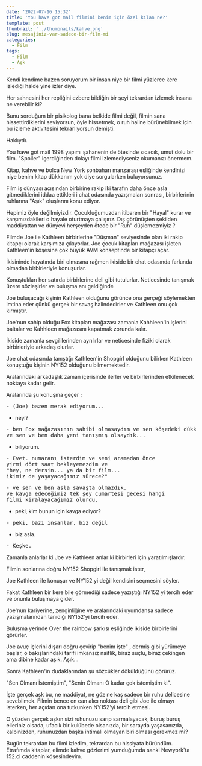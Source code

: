 ```yaml
---
date: '2022-07-16 15:32'
title: 'You have got mail filmini benim için özel kılan ne?'
template: post
thumbnail: '../thumbnails/kahve.png'
slug: mesajiniz-var-sadece-bir-film-mi
categories:
  - Film
tags:
  - Film
  - Aşk
---
```




Kendi kendime bazen soruyorum bir insan niye bir filmi yüzlerce kere izlediği halde yine izler diye.

Her sahnesini her repliğini ezbere bildiğin bir şeyi tekrardan izlemek insana ne verebilir ki?

Bunu sorduğum bir pisikolog bana belkide filmi değil, filmin sana hissettirdiklerini seviyorsun, öyle hissetmek, o ruh haline bürünebilmek için bu izleme aktivitesini tekrarlıyorsun demişti.

Haklıydı.


You have got mail 1998 yapımı şahanenin de ötesinde sıcacık, umut dolu bir film. "Spoiler" içerdiğinden dolayı filmi izlemediyseniz okumanızı önermem.


Kitap, kahve ve bolca New York sonbaharı manzarası eşliğinde kendinizi niye benim kitap dükkanım yok diye sorgularken buluyorsunuz.

Film iş dünyası açısından birbirine rakip iki tarafın daha önce asla gitmediklerini iddaa ettikleri i chat odasında yazışmaları sonrası,
birbirlerinin ruhlarına "Aşık" oluşlarını konu ediyor.

Hepimiz öyle değilmiyizdir. Çocukluğumuzdan itibaren bir "Hayal" kurar ve karşımızdakileri o hayale oturtmaya çalışırız.
Dış görünüşten şekilden maddiyattan ve dünyevi herşeyden ötede bir "Ruh" düşlemezmiyiz ?

Filmde Joe ile Kathleen birbirlerine "Düşman" seviyesinde olan iki rakip kitapçı olarak karşımıza çıkıyorlar.
Joe çocuk kitapları mağazası işleten Kathleen'in köşesine çok büyük AVM konseptinde bir kitapçı açar.

İkisininde hayatında biri olmasına rağmen ikiside bir chat odasında farkında olmadan birbirleriyle konuşurlar.

Konuştukları her satırda birbirlerine deli gibi tutulurlar. Neticesinde tanışmak üzere sözleşirler ve buluşma anı geldiğinde 

Joe buluşacağı kişinin Kathleen olduğunu görünce ona gerçeği söylemekten imtina eder çünkü gerçek bir savaş halindedirler ve Kathleen onu çok kırmıştır.

Joe'nun sahip olduğu Fox kitapları mağazası zamanla Kahhleen'in işlerini baltalar ve Kahhleen mağazasını kapatmak zorunda kalır.

İkiside zamanla sevgililerinden ayrılırlar ve neticesinde fiziki olarak birbirleriyle arkadaş olurlar.

Joe chat odasında tanıştığı Kathleen'in Shopgirl olduğunu bilirken Kathleen konuştuğu kişinin NY152 olduğunu bilmemektedir.

Aralarındaki arkadaşlık zaman içerisinde ilerler ve birbirlerinden etkilenecek noktaya kadar gelir.

Aralarında şu konuşma geçer ;

<pre>- (Joe) bazen merak ediyorum...</pre>
+ neyi?
<pre>- ben Fox mağazasının sahibi olmasaydım ve sen köşedeki dükkan'ın sahibi olmasaydın
ve sen ve ben daha yeni tanışmış olsaydık...</pre>
+ biliyorum.
<pre>- Evet. numaranı isterdim ve seni aramadan önce 
yirmi dört saat bekleyemezdim ve 
"hey, ne dersin... ya da bir film... 
ikimiz de yaşayacağımız sürece?"</pre>

<pre>- ve sen ve ben asla savaşta olmazdık. 
ve kavga edeceğimiz tek şey cumartesi gecesi hangi
filmi kiralayacağımız olurdu.</pre>

+ peki, kim bunun için kavga ediyor?
<pre>- peki, bazı insanlar. biz değil</pre>
+ biz asla.
<pre>- Keşke.</pre>


Zamanla anlarlar ki Joe ve Kathleen anlar ki birbirleri için yaratılmışlardır. 

Filmin sonlarına doğru NY152 Shopgirl ile tanışmak ister,

Joe Kathleen ile konuşur ve NY152 yi değil kendisini seçmesini söyler.

Fakat Kathleen bir kere bile görmediği sadece yazıştığı NY152 yi tercih eder ve onunla buluşmaya gider.

Joe'nun kariyerine, zenginliğine ve aralarındaki uyumdansa sadece yazışmalarından tanıdığı NY152'yi tercih eder.

Buluşma yerinde Over the rainbow şarkısı eşliğinde ikiside birbirlerini görürler.

Joe avuç içlerini dışarı doğru çevirip "benim işte" ,
dermiş gibi yürümeye başlar, 
o bakışlarındaki tarifi imkansız naiflik,
biraz suçlu,
biraz çekingen ama dibine kadar aşık. 
Aşık... 

Sonra Kathleen'in dudaklarından şu sözcükler döküldüğünü görürüz. 

"Sen Olmanı İstemiştim", 
"Senin Olmanı O kadar çok istemiştim ki".

İşte gerçek aşk bu, ne maddiyat, ne göz ne kaş sadece bir ruhu delicesine sevebilmek.
Filmin bence en can alıcı noktası deli gibi Joe ile olmayı isterken, 
her açıdan ona tutkunken NY152'yi tercih etmesi.

O yüzden gerçek aşkın sizi ruhunuzu sarıp sarmalayacak, buruş buruş elleriniz olsada, ufacık bir kulübede olsanızda, bir sarayda yaşasanızda,
kalbinizden, ruhunuzdan başka ihtimali olmayan biri olması gerekmez mi?

Bugün tekrardan bu filmi izledim, tekrardan bu hissiyata büründüm. Etrafımda kitaplar, elimde kahve gözlerimi yumduğumda sanki Newyork'ta 152.ci caddenin köşesindeyim.
